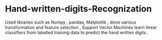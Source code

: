 # Hand-written-digits-Recognization
Used libraries such as Numpy , pandas, Matplotlib , done various transformation and feature selection ,
Support  Vector Machines learn linear classifiers from labelled training data to predict the hand written digits .
